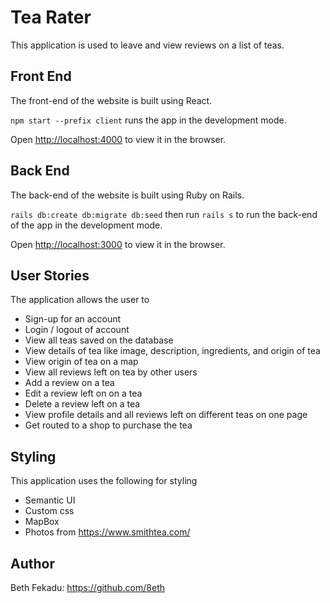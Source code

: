 # Tea Rater

This application is used to leave and view reviews on a list of teas.

## Front End

The front-end of the website is built using React.

`npm start --prefix client` runs the app in the development mode.

Open [http://localhost:4000](http://localhost:4000) to view it in the browser.

<!-- ![Components](./client/public/images/Components.png) -->

## Back End

The back-end of the website is built using Ruby on Rails.

`rails db:create db:migrate db:seed` then run `rails s` to run the back-end of the app in the development mode.

Open [http://localhost:3000](http://localhost:3000) to view it in the browser.
<!-- ![ERD](./client/public/images/ERD.png) -->

## User Stories

The application allows the user to 
  * Sign-up for an account
  * Login / logout of account
  * View all teas saved on the database
  * View details of tea like image, description, ingredients, and origin of tea
  * View origin of tea on a map
  * View all reviews left on tea by other users
  * Add a review on a tea 
  * Edit a review left on on a tea
  * Delete a review left on a tea
  * View profile details and all reviews left on different teas on one page
  * Get routed to a shop to purchase the tea

## Styling

This application uses the following for styling
  * Semantic UI
  * Custom css
  * MapBox
  * Photos from https://www.smithtea.com/

## Author

Beth Fekadu: https://github.com/8eth